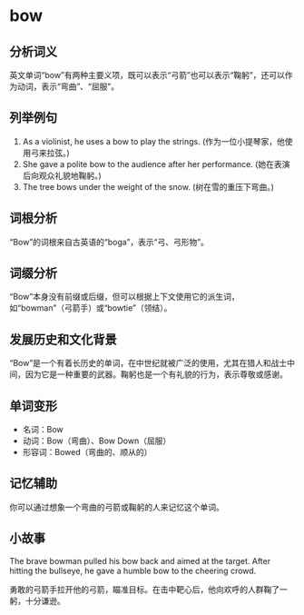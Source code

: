 # bow

## 分析词义

  

英文单词“bow”有两种主要义项，既可以表示“弓箭”也可以表示“鞠躬”，还可以作为动词，表示“弯曲”、“屈服”。

  

## 列举例句

  

1.  As a violinist, he uses a bow to play the strings. (作为一位小提琴家，他使用弓来拉弦。)
2.  She gave a polite bow to the audience after her performance. (她在表演后向观众礼貌地鞠躬。)
3.  The tree bows under the weight of the snow. (树在雪的重压下弯曲。)

  

## 词根分析

  

“Bow”的词根来自古英语的“boga”，表示“弓、弓形物”。

  

## 词缀分析

  

“Bow”本身没有前缀或后缀，但可以根据上下文使用它的派生词，如“bowman”（弓箭手）或“bowtie”（领结）。

  

## 发展历史和文化背景

  

“Bow”是一个有着长历史的单词，在中世纪就被广泛的使用，尤其在猎人和战士中间，因为它是一种重要的武器。鞠躬也是一个有礼貌的行为，表示尊敬或感谢。

  

## 单词变形

  

*   名词：Bow
*   动词：Bow（弯曲）、Bow Down（屈服）
*   形容词：Bowed（弯曲的、顺从的）

  

## 记忆辅助

  

你可以通过想象一个弯曲的弓箭或鞠躬的人来记忆这个单词。

  

## 小故事

  

The brave bowman pulled his bow back and aimed at the target. After hitting the bullseye, he gave a humble bow to the cheering crowd.

  

勇敢的弓箭手拉开他的弓箭，瞄准目标。在击中靶心后，他向欢呼的人群鞠了一躬，十分谦逊。
